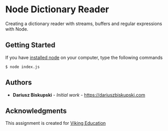 # Node Dictionary Reader

Creating a dictionary reader with streams, buffers and regular expressions with Node.

## Getting Started

If you have [installed node](https://nodejs.org/en/download/) on your computer, type the following commands

```
$ node index.js
```



## Authors

* **Dariusz Biskupski** - *Initial work* - https://dariuszbiskupski.com


## Acknowledgments

This assignment is created for [Viking Education](https://www.vikingcodeschool.com/)
